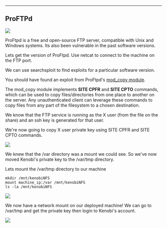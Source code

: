 --- ---
<h2>ProFTPd</h2>

![](https://i.imgur.com/L54MBzX.png)

ProFtpd is a free and open-source FTP server, compatible with Unix and Windows systems. Its also been vulnerable in the past software versions.

Lets get the version of ProFtpd. Use netcat to connect to the machine on the FTP port.

We can use searchsploit to find exploits for a particular software version.

You should have found an exploit from ProFtpd's [mod_copy module](http://www.proftpd.org/docs/contrib/mod_copy.html). 

The mod_copy module implements **SITE CPFR** and **SITE CPTO** commands, which can be used to copy files/directories from one place to another on the server. Any unauthenticated client can leverage these commands to copy files from any part of the filesystem to a chosen destination.

We know that the FTP service is running as the X user (from the file on the share) and an ssh key is generated for that user. 

We're now going to copy X user private key using SITE CPFR and SITE CPTO commands.

![](https://i.imgur.com/LajBhh2.png)  

We knew that the /var directory was a mount we could see. So we've now moved Kenobi's private key to the /var/tmp directory.

Lets mount the /var/tmp directory to our machine

```Terminal
mkdir /mnt/kenobiNFS  
mount machine_ip:/var /mnt/kenobiNFS  
ls -la /mnt/kenobiNFS
```

![](https://i.imgur.com/v8Ln4fu.png)

We now have a network mount on our deployed machine! We can go to /var/tmp and get the private key then login to Kenobi's account.

![](https://i.imgur.com/Vy4KkEl.png)